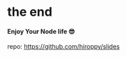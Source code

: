 <!-- background: end -->

# the end

#### Enjoy Your Node life 😎
repo: https://github.com/hiroppy/slides
